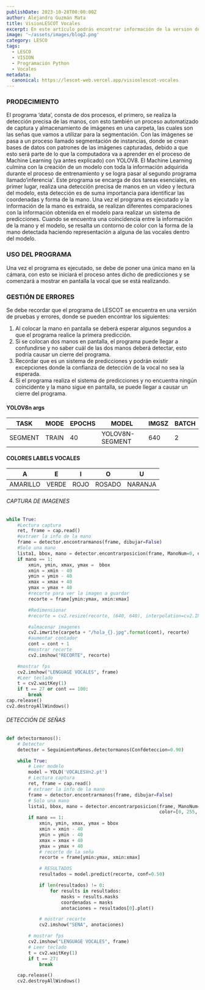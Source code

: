```yaml
---
publishDate: 2023-10-28T00:00:00Z
author: Alejandro Guzmán Mata
title: VisionLESCOT Vocales
excerpt: En este artículo podrás encontrar información de la version del traductor LESCO presentada en EXPOTEC 2023, asi como la programación usada en python 3.8.
image: '~/assets/images/blog2.png'
category: LESCO
tags:
  - LESCO
  - VISION
  - Programación Python
  - Vocales
metadata:
  canonical: https://lescot-web.vercel.app/visionlescot-vocales
---
```


### PRODECIMIENTO

El programa ‘data’, consta de dos procesos, el primero, se realiza la detección precisa de las manos, con esto también un proceso automatizado de captura y almacenamiento de imágenes en una carpeta, las cuales son las señas que vamos a utilizar para la segmentación. Con las imágenes se pasa a un proceso llamado segmentación de instancias, donde se crean bases de datos con patrones de las imágenes capturadas, debido a que esto será parte de lo que la computadora va a aprender en el proceso de Machine Learning (ya antes explicado) con YOLOV8. El Machine Learning culmina con la creación de un modelo con toda la información adquirida durante el proceso de entrenamiento y se logra pasar al segundo programa llamado‘inferencia'.
Este programa se encarga de dos tareas esenciales, en primer lugar, realiza una detección precisa de manos en un video y lectura del modelo, esta detección es de suma importancia para identificar las coordenadas y forma de la mano. Una vez el programa es ejecutado y la información de la mano es extraída, se realizan diferentes comparaciones con la información obtenida en el modelo para realizar un sistema de predicciones. Cuando se encuentra una coincidencia entre la información de la mano y el modelo, se resalta un contorno de color con la forma de la mano detectada haciendo representación a alguna de las vocales dentro del modelo.

### USO DEL PROGRAMA

Una vez el programa es ejecutado, se debe de poner una
única mano en la cámara, con esto se iniciará el proceso antes
dicho de predicciones y se comenzará a mostrar en pantalla la
vocal que se está realizando.

### GESTIÓN DE ERRORES

Se debe recordar que el programa de LESCOT se encuentra
en una versión de pruebas y errores, donde se pueden encontrar
los siguientes:

1. Al colocar la mano en pantalla se deberá esperar algunos
   segundos a que el programa realice la primera predicción.
2. Si se colocan dos manos en pantalla, el programa puede
   llegar a confundirse y no saber cuál de las dos manos deberá
   detectar, esto podría causar un cierre del programa.
3. Recordar que es un sistema de predicciones y podrán existir
   excepciones donde la confianza de detección de la vocal no
   sea la esperada.
4. Si el programa realiza el sistema de predicciones y no
   encuentra ningún coincidente y la mano sigue en pantalla, se
   puede llegar a causar un cierre del programa.

#### YOLOV8n args

| TASK    | MODE  | EPOCHS | MODEL           | IMGSZ | BATCH |
| ------- | ----- | ------ | --------------- | ----- | ----- |
| SEGMENT | TRAIN | 40     | YOLOV8N-SEGMENT | 640   | 2     |

#### COLORES LABELS VOCALES

| A        | E     | I    | O      | U       |
| -------- | ----- | ---- | ------ | ------- |
| AMARILLO | VERDE | ROJO | ROSADO | NARANJA |

###### _CAPTURA DE IMAGENES_

```python
while True:
    #Lectura captura
    ret, frame = cap.read()
    #extraer la info de la mano
    frame = detector.encontrarmanos(frame, dibujar=False)
    #Solo una mano
    lista1, bbox, mano = detector.encontrarposicion(frame, ManoNum=0, dibujarPuntos=False, dibujarBox=False, color=[0,255,0])
    if mano == 1:
        xmin, ymin, xmax, ymax =  bbox
        xmin = xmin - 40
        ymin = ymin - 40
        xmax = xmax + 40
        ymax = ymax + 40
        #recorte para ver la imagen a guardar
        recorte = frame[ymin:ymax, xmin:xmax]

        #Redimensionar
        #recorte = cv2.resize(recorte, (640, 640), interpolation=cv2.INTER_CUBIC)

        #almacenar imagenes
        cv2.imwrite(carpeta + "/hola_{}.jpg".format(cont), recorte)
        #aumentar contador
        cont = cont + 1
        #mostrar recorte
        cv2.imshow("RECORTE", recorte)

    #mostrar fps
    cv2.imshow("LENGUAGE VOCALES", frame)
    #Leer teclado
    t = cv2.waitKey(1)
    if t == 27 or cont == 100:
        break
cap.release()
cv2.destroyAllWindows()
```

###### _DETECCIÓN DE SEÑAS_

```python
def detectormanos():
    # Detector
    detector = SeguimientoManos.detectormanos(Confdeteccion=0.90)

    while True:
        # Leer modelo
        model = YOLO('VOCALESVn2.pt')
        # Lectura captura
        ret, frame = cap.read()
        # extraer la info de la mano
        frame = detector.encontrarmanos(frame, dibujar=False)
        # Solo una mano
        lista1, bbox, mano = detector.encontrarposicion(frame, ManoNum=0, dibujarPuntos=False, dibujarBox=False,
                                                        color=[0, 255, 0])
        if mano == 1:
            xmin, ymin, xmax, ymax = bbox
            xmin = xmin - 40
            ymin = ymin - 40
            xmax = xmax + 40
            ymax = ymax + 40
            # recorte de la seña
            recorte = frame[ymin:ymax, xmin:xmax]

            # RESULTADOS
            resultados = model.predict(recorte, conf=0.50)

            if len(resultados) != 0:
                for results in resultados:
                    masks = results.masks
                    coordenadas = masks
                    anotaciones = resultados[0].plot()

            # mostrar recorte
            cv2.imshow("SENA", anotaciones)

        # mostrar fps
        cv2.imshow("LENGUAGE VOCALES", frame)
        # Leer teclado
        t = cv2.waitKey(1)
        if t == 27:
            break

    cap.release()
    cv2.destroyAllWindows()
```
